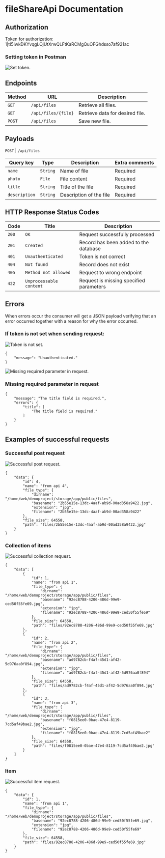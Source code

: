 # fileShareApi Documentation

## Authorization

Token for authorization: 1|tI5IwkDKYvqgLOjUtXrwQLFtKaRCMgQuOFGhdsso7af921ac

### Setting token in Postman

![Set token.](public/readme_images/token.png)

## Endpoints

| Method   | URL                                      | Description                              |
| -------- | ---------------------------------------- | ---------------------------------------- |
| `GET`    | `/api/files`                             | Retrieve all files.                      |
| `GET`    | `/api/files/{file}`                      | Retrieve data for desired file.          |
| `POST`   | `/api/files`                             | Save new file.                           |

## Payloads

`POST` | `/api/files`

| Query key  | Type     | Description                              | Extra comments                           |
| ---------- | -------- | ---------------------------------------- | ---------------------------------------- |
| `name`     | `String` | Name of file                             | Required                                 |
| `photo`    | `File`   | File content                             | Required                                 |
| `title`    | `String` | Title of the file                        | Required                                 |
| `description` | `String`   | Description of the file             | Required                                 |

## HTTP Response Status Codes

| Code  | Title                     | Description                              |
| ----- | ------------------------- | ---------------------------------------- |
| `200` | `OK`                      | Request successfully processed           |
| `201` | `Created`                 | Record has been added to the database    |
| `401` | `Unauthenticated`         | Token is not correct                     |
| `404` | `Not found`               | Record does not exist                    |
| `405` | `Method not allowed`      | Request to wrong endpoint                |
| `422` | `Unprocessable content`   | Request is missing specified parameters  |



## Errors

When errors occur the consumer will get a JSON payload verifying that an error occurred together with a reason for why the error occurred.

### If token is not set when sending request:

![Token is not set.](public/readme_images/unauthenticated.png)

```
{
    "message": "Unauthenticated."
}
```

![Missing required parameter in request.](public/readme_images/unsuccessful_post.png)

### Missing required parameter in request

```
{
    "message": "The title field is required.",
    "errors": {
        "title": [
            "The title field is required."
        ]
    }
}
```

## Examples of successful requests

### Successful post request

![Successful post request.](public/readme_images/successful_post.png)

```
{
    "data": {
        "id": 4,
        "name": "from api 4",
        "file_type": {
            "dirname": "/home/web/demoproject/storage/app/public/files",
            "basename": "2b55e15e-13dc-4aaf-ab9d-00ad358a9422.jpg",
            "extension": "jpg",
            "filename": "2b55e15e-13dc-4aaf-ab9d-00ad358a9422"
        },
        "file_size": 64558,
        "path": "files/2b55e15e-13dc-4aaf-ab9d-00ad358a9422.jpg"
    }
}
```

### Collection of items

![Successful collection request.](public/readme_images/successful_collection.png)

```
{
    "data": [
        {
            "id": 1,
            "name": "from api 1",
            "file_type": {
                "dirname": "/home/web/demoproject/storage/app/public/files",
                "basename": "92ec8788-4206-486d-99e9-ced50f55fe69.jpg",
                "extension": "jpg",
                "filename": "92ec8788-4206-486d-99e9-ced50f55fe69"
            },
            "file_size": 64558,
            "path": "files/92ec8788-4206-486d-99e9-ced50f55fe69.jpg"
        },
        {
            "id": 2,
            "name": "from api 2",
            "file_type": {
                "dirname": "/home/web/demoproject/storage/app/public/files",
                "basename": "ad9782cb-f4af-45d1-af42-5d976aa0f894.jpg",
                "extension": "jpg",
                "filename": "ad9782cb-f4af-45d1-af42-5d976aa0f894"
            },
            "file_size": 64558,
            "path": "files/ad9782cb-f4af-45d1-af42-5d976aa0f894.jpg"
        },
        {
            "id": 3,
            "name": "from api 3",
            "file_type": {
                "dirname": "/home/web/demoproject/storage/app/public/files",
                "basename": "f0815ee0-0bae-47e4-8119-7cd5af49bae2.jpg",
                "extension": "jpg",
                "filename": "f0815ee0-0bae-47e4-8119-7cd5af49bae2"
            },
            "file_size": 64558,
            "path": "files/f0815ee0-0bae-47e4-8119-7cd5af49bae2.jpg"
        }
    ]
}
```

### Item

![Successful item request.](public/readme_images/successful_item.png)

```
{
    "data": {
        "id": 1,
        "name": "from api 1",
        "file_type": {
            "dirname": "/home/web/demoproject/storage/app/public/files",
            "basename": "92ec8788-4206-486d-99e9-ced50f55fe69.jpg",
            "extension": "jpg",
            "filename": "92ec8788-4206-486d-99e9-ced50f55fe69"
        },
        "file_size": 64558,
        "path": "files/92ec8788-4206-486d-99e9-ced50f55fe69.jpg"
    }
}
```